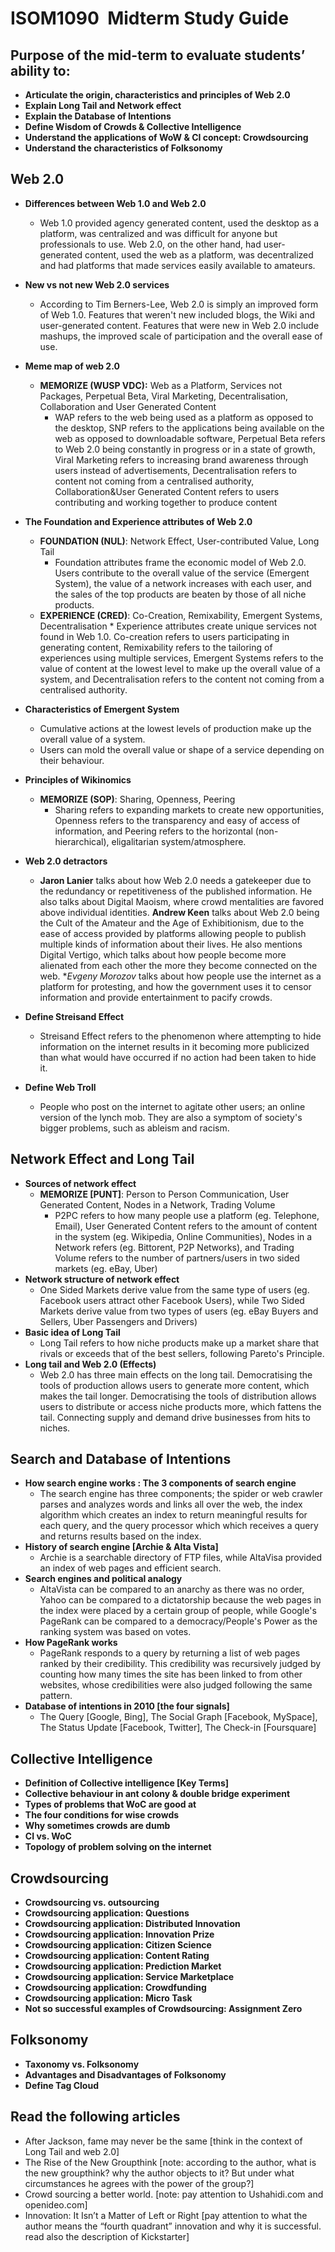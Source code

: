 # ISOM1090  Midterm Study Guide 

## Purpose of the mid-term to evaluate students’ ability to:
* **Articulate the origin, characteristics and principles of Web 2.0**
* **Explain Long Tail and Network effect**
* **Explain the Database of Intentions**
* **Define Wisdom of Crowds & Collective Intelligence**
* **Understand the applications of WoW & CI concept: Crowdsourcing**
* **Understand the characteristics of Folksonomy**

## Web 2.0
* **Differences between Web 1.0 and Web 2.0**
  * Web 1.0 provided agency generated content, used the desktop as a platform, was centralized and was difficult for anyone but professionals to use. Web 2.0, on the other hand, had user-generated content, used the web as a platform, was decentralized and had platforms that made services easily available to amateurs.
* **New vs not new Web 2.0 services**
  * According to Tim Berners-Lee, Web 2.0 is simply an improved form of Web 1.0. Features that weren't new included blogs, the Wiki and user-generated content. Features that were new in Web 2.0 include mashups, the improved scale of participation and the overall ease of use.
* **Meme map of web 2.0**
  * **MEMORIZE (WUSP VDC):** Web as a Platform, Services not Packages, Perpetual Beta, Viral Marketing, Decentralisation, Collaboration and User Generated Content
    * WAP refers to the web being used as a platform as opposed to the desktop, SNP refers to the applications being available on the web as opposed to downloadable software, Perpetual Beta refers to Web 2.0 being constantly in progress or in a state of growth, Viral Marketing refers to increasing brand awareness through users instead of advertisements, Decentralisation refers to content not coming from a centralised authority, Collaboration&User Generated Content refers to users contributing and working together to produce content
* **The Foundation and Experience attributes of Web 2.0**
  * **FOUNDATION (NUL)**: Network Effect, User-contributed Value, Long Tail
    * Foundation attributes frame the economic model of Web 2.0. Users contribute to the overall value of the service (Emergent System), the value of a network increases with each user, and the sales of the top products are beaten by those of all niche products.
  * **EXPERIENCE (CRED)**: Co-Creation, Remixability, Emergent Systems, Decentralisation
        * Experience attributes create unique services not found in Web 1.0. Co-creation refers to users participating in generating content, Remixability refers to the tailoring of experiences using multiple services, Emergent Systems refers to the value of content at the lowest level to make up the overall value of a system, and Decentralisation refers to the content not coming from a centralised authority.
* **Characteristics of Emergent System**
  * Cumulative actions at the lowest levels of production make up the overall value of a system.
  * Users can mold the overall value or shape of a service depending on their behaviour.

* **Principles of Wikinomics**
  * **MEMORIZE (SOP)**: Sharing, Openness, Peering
    * Sharing refers to expanding markets to create new opportunities, Openness refers to the transparency and easy of access of information, and Peering refers to the horizontal (non-hierarchical), eligalitarian system/atmosphere.
* **Web 2.0 detractors**
    * **Jaron Lanier** talks about how Web 2.0 needs a gatekeeper due to the redundancy or repetitiveness of the published information. He also talks about Digital Maoism, where crowd mentalities are favored above individual identities. **Andrew Keen** talks about Web 2.0 being the Cult of the Amateur and the Age of Exhibitionism, due to the ease of access provided by platforms allowing people to publish multiple kinds of information about their lives. He also mentions Digital Vertigo, which talks about how people become more alienated from each other the more they become connected on the web. **Evgeny Morozov* talks about how people use the internet as a platform for protesting, and how the government uses it to censor information and provide entertainment to pacify crowds. 
* **Define Streisand Effect**
  * Streisand Effect refers to the phenomenon where attempting to hide information on the internet results in it becoming more publicized than what would have occurred if no action had been taken to hide it.
* **Define Web Troll**
  * People who post on the internet to agitate other users; an online version of the lynch mob. They are also a symptom of society's bigger problems, such as ableism and racism.

## Network Effect and Long Tail
* **Sources of network effect**
  * **MEMORIZE [PUNT]**: Person to Person Communication, User Generated Content, Nodes in a Network, Trading Volume
    * P2PC refers to how many people use a platform (eg. Telephone, Email), User Generated Content refers to the amount of content in the system (eg. Wikipedia, Online Communities), Nodes in a Network refers (eg. Bittorent, P2P Networks), and Trading Volume refers to the number of partners/users in two sided markets (eg. eBay, Uber)
* **Network structure of network effect**
  * One Sided Markets derive value from the same type of users (eg. Facebook users attract other Facebook Users), while Two Sided Markets derive value from two types of users (eg. eBay Buyers and Sellers, Uber Passengers and Drivers)
* **Basic idea of Long Tail**
  * Long Tail refers to how niche products make up a market share that rivals or exceeds that of the best sellers, following Pareto's Principle.
* **Long tail and Web 2.0 (Effects)**
  * Web 2.0 has three main effects on the long tail. Democratising the tools of production allows users to generate more content, which makes the tail longer. Democratising the tools of distribution allows users to distribute or access niche products more, which fattens the tail. Connecting supply and demand drive businesses from hits to niches.

## Search and Database of Intentions
* **How search engine works : The 3 components of search engine**
  * The search engine has three components; the spider or web crawler parses and analyzes words and links all over the web, the index algorithm which creates an index to return meaningful results for each query, and the query processor which which receives a query and returns results based on the index.
* **History of search engine [Archie & Alta Vista]**
  * Archie is a searchable directory of FTP files, while AltaVisa provided an index of web pages and efficient search. 
* **Search engines and political analogy**
  * AltaVista can be compared to an anarchy as there was no order, Yahoo can be compared to a dictatorship because the web pages in the index were placed by a certain group of people, while Google's PageRank can be compared to a democracy/People's Power as the ranking system was based on votes.
* **How PageRank works**
  * PageRank responds to a query by returning a list of web pages ranked by their credibility. This credibility was recursively judged by counting how many times the site has been linked to from other websites, whose credibilities were also judged following the same pattern.
* **Database of intentions in 2010 [the four signals]**
  * The Query [Google, Bing], The Social Graph [Facebook, MySpace], The Status Update [Facebook, Twitter], The Check-in [Foursquare]

## Collective Intelligence
* **Definition of Collective intelligence [Key Terms]**
* **Collective behaviour in ant colony & double bridge experiment**
* **Types of problems that WoC are good at**
* **The four conditions for wise crowds**
* **Why sometimes crowds are dumb**
* **CI vs. WoC**
* **Topology of problem solving on the internet**

## Crowdsourcing
* **Crowdsourcing vs. outsourcing**
* **Crowdsourcing application: Questions**
* **Crowdsourcing application: Distributed Innovation**
* **Crowdsourcing application: Innovation Prize**
* **Crowdsourcing application: Citizen Science**
* **Crowdsourcing application: Content Rating**
* **Crowdsourcing application: Prediction Market**
* **Crowdsourcing application: Service Marketplace**
* **Crowdsourcing application: Crowdfunding**
* **Crowdsourcing application: Micro Task**
* **Not so successful examples of Crowdsourcing: Assignment Zero**

## Folksonomy
* **Taxonomy vs. Folksonomy**
* **Advantages and Disadvantages of Folksonomy**
* **Define Tag Cloud**


## Read the following articles
* After Jackson, fame may never be the same [think in the context of Long Tail and web 2.0]
* The Rise of the New Groupthink [note: according to the author, what is the new groupthink? why the author objects to it?  But under what circumstances he agrees with the power of the group?] 
* Crowd sourcing a better world.  [note: pay attention to Ushahidi.com and openideo.com] 
* Innovation: It Isn’t a Matter of Left or Right  [pay attention to what the author means the “fourth quadrant” innovation and why it is successful.  read also the description of Kickstarter]

